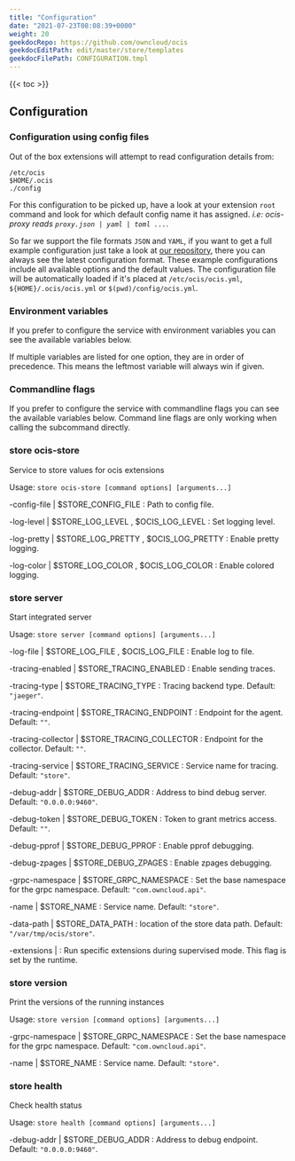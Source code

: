 ```yaml
---
title: "Configuration"
date: "2021-07-23T08:08:39+0000"
weight: 20
geekdocRepo: https://github.com/owncloud/ocis
geekdocEditPath: edit/master/store/templates
geekdocFilePath: CONFIGURATION.tmpl
---
```


{{< toc >}}

## Configuration

### Configuration using config files

Out of the box extensions will attempt to read configuration details from:

```console
/etc/ocis
$HOME/.ocis
./config
```

For this configuration to be picked up, have a look at your extension `root` command and look for which default config name it has assigned. *i.e: ocis-proxy reads `proxy.json | yaml | toml ...`*.

So far we support the file formats `JSON` and `YAML`, if you want to get a full example configuration just take a look at [our repository](https://github.com/owncloud/ocis/tree/master/store/config), there you can always see the latest configuration format. These example configurations include all available options and the default values. The configuration file will be automatically loaded if it's placed at `/etc/ocis/ocis.yml`, `${HOME}/.ocis/ocis.yml` or `$(pwd)/config/ocis.yml`.

### Environment variables

If you prefer to configure the service with environment variables you can see the available variables below.

If multiple variables are listed for one option, they are in order of precedence. This means the leftmost variable will always win if given.

### Commandline flags

If you prefer to configure the service with commandline flags you can see the available variables below. Command line flags are only working when calling the subcommand directly.

### store ocis-store

Service to store values for ocis extensions

Usage: `store ocis-store [command options] [arguments...]`


-config-file |  $STORE_CONFIG_FILE
: Path to config file.


-log-level |  $STORE_LOG_LEVEL , $OCIS_LOG_LEVEL
: Set logging level.


-log-pretty |  $STORE_LOG_PRETTY , $OCIS_LOG_PRETTY
: Enable pretty logging.


-log-color |  $STORE_LOG_COLOR , $OCIS_LOG_COLOR
: Enable colored logging.


















### store server

Start integrated server

Usage: `store server [command options] [arguments...]`







-log-file |  $STORE_LOG_FILE , $OCIS_LOG_FILE
: Enable log to file.


-tracing-enabled |  $STORE_TRACING_ENABLED
: Enable sending traces.


-tracing-type |  $STORE_TRACING_TYPE
: Tracing backend type. Default: `"jaeger"`.


-tracing-endpoint |  $STORE_TRACING_ENDPOINT
: Endpoint for the agent. Default: `""`.


-tracing-collector |  $STORE_TRACING_COLLECTOR
: Endpoint for the collector. Default: `""`.


-tracing-service |  $STORE_TRACING_SERVICE
: Service name for tracing. Default: `"store"`.


-debug-addr |  $STORE_DEBUG_ADDR
: Address to bind debug server. Default: `"0.0.0.0:9460"`.


-debug-token |  $STORE_DEBUG_TOKEN
: Token to grant metrics access. Default: `""`.


-debug-pprof |  $STORE_DEBUG_PPROF
: Enable pprof debugging.


-debug-zpages |  $STORE_DEBUG_ZPAGES
: Enable zpages debugging.


-grpc-namespace |  $STORE_GRPC_NAMESPACE
: Set the base namespace for the grpc namespace. Default: `"com.owncloud.api"`.


-name |  $STORE_NAME
: Service name. Default: `"store"`.


-data-path |  $STORE_DATA_PATH
: location of the store data path. Default: `"/var/tmp/ocis/store"`.


-extensions | 
: Run specific extensions during supervised mode. This flag is set by the runtime.



### store version

Print the versions of the running instances

Usage: `store version [command options] [arguments...]`





















-grpc-namespace |  $STORE_GRPC_NAMESPACE
: Set the base namespace for the grpc namespace. Default: `"com.owncloud.api"`.


-name |  $STORE_NAME
: Service name. Default: `"store"`.

### store health

Check health status

Usage: `store health [command options] [arguments...]`






-debug-addr |  $STORE_DEBUG_ADDR
: Address to debug endpoint. Default: `"0.0.0.0:9460"`.

















